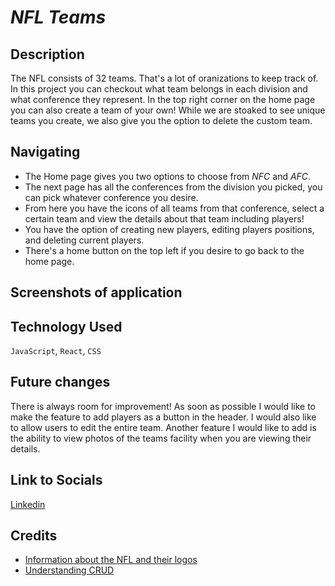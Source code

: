 # *NFL Teams*

## Description 

The NFL consists of 32 teams. That's a lot of oranizations to keep track of. In this project you can checkout what team belongs in each division and what conference they represent. In the top right corner on the home page you can also create a team of your own! While we are stoaked to see unique teams you create, we also give you the option to delete the custom team.

## Navigating 

- The Home page gives you two options to choose from *NFC* and *AFC*.
- The next page has all the conferences from the division you picked, you can pick whatever conference you desire.
- From here you have the icons of all teams from that conference, select a certain team and view the details about that team including players!
- You have the option of creating new players, editing players positions, and deleting current players.
- There's a home button on the top left if you desire to go back to the home page.

## Screenshots of application

## Technology Used

`JavaScript`, `React`, `CSS` 

## Future changes

There is always room for improvement! As soon as possible I would like to make the feature to add players as a button in the header. I would also like to allow users to edit the entire team. Another feature I would like to add is the ability to view photos of the teams facility when you are viewing their details.

## Link to Socials

[Linkedin](https://www.linkedin.com/in/dominicfuentes1/)

##  Credits

- [Information about the NFL and their logos](https://www.nfl.com/)
- [Understanding CRUD](https://geeksforgeeks.com/)


